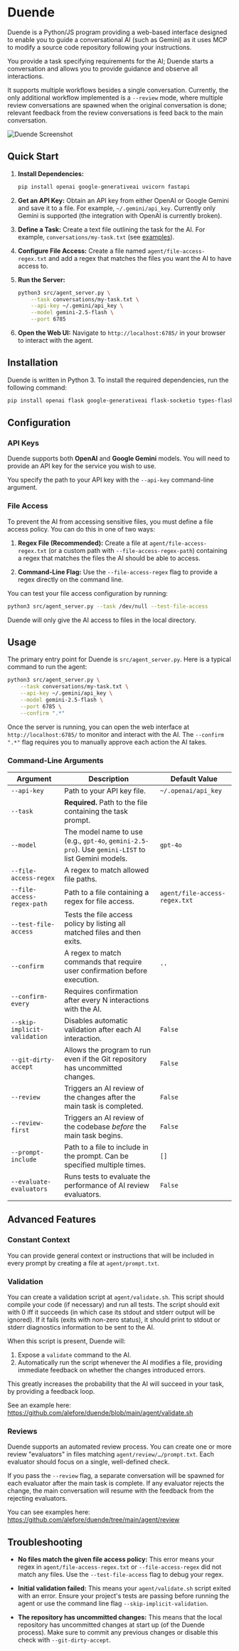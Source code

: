 # Duende

Duende is a Python/JS program providing a web-based interface
designed to enable you to guide a conversational AI (such as Gemini)
as it uses MCP to modify a source code repository
following your instructions.

You provide a task specifying requirements for the AI;
Duende starts a conversation and allows you to provide guidance
and observe all interactions.

It supports multiple workflows besides a single conversation.
Currently, the only additional workflow implemented is a `--review` mode,
where multiple review conversations are spawned
when the original conversation is done;
relevant feedback from the review conversations
is feed back to the main conversation.

![Duende Screenshot](/doc/duende.png?raw=true "Duende Screenshot")

## Quick Start

1.  **Install Dependencies:**
    ```bash
    pip install openai google-generativeai uvicorn fastapi
    ```

2.  **Get an API Key:** Obtain an API key from either OpenAI or Google Gemini and save it to a file. For example, `~/.gemini/api_key`.
    Currently only Gemini is supported
    (the integration with OpenAI is currently broken).

3.  **Define a Task:** Create a text file outlining the task for the AI. For example, `conversations/my-task.txt`
    (see [examples](https://github.com/alefore/duende/tree/main/conversations)).

4.  **Configure File Access:** Create a file named `agent/file-access-regex.txt` and add a regex that matches the files you want the AI to have access to.

5.  **Run the Server:**
    ```bash
    python3 src/agent_server.py \
        --task conversations/my-task.txt \
        --api-key ~/.gemini/api_key \
        --model gemini-2.5-flash \
        --port 6785
    ```

6.  **Open the Web UI:** Navigate to `http://localhost:6785/` in your browser to interact with the agent.

## Installation

Duende is written in Python 3. To install the required dependencies, run the following command:

```bash
pip install openai flask google-generativeai flask-socketio types-flask-socketio
```

## Configuration

### API Keys

Duende supports both **OpenAI** and **Google Gemini** models.
You will need to provide an API key for the service you wish to use.

You specify the path to your API key with the `--api-key` command-line argument.

### File Access

To prevent the AI from accessing sensitive files,
you must define a file access policy.
You can do this in one of two ways:

1.  **Regex File (Recommended):** Create a file at `agent/file-access-regex.txt` (or a custom path with `--file-access-regex-path`) containing a regex that matches the files the AI should be able to access.

2.  **Command-Line Flag:** Use the `--file-access-regex` flag to provide a regex directly on the command line.

You can test your file access configuration by running:
```bash
python3 src/agent_server.py --task /dev/null --test-file-access
```

Duende will only give the AI access to files in the local directory.

## Usage

The primary entry point for Duende is `src/agent_server.py`. Here is a typical command to run the agent:

```bash
python3 src/agent_server.py \
    --task conversations/my-task.txt \
    --api-key ~/.gemini/api_key \
    --model gemini-2.5-flash \
    --port 6785 \
    --confirm ".*"
```

Once the server is running, you can open the web interface at `http://localhost:6785/` to monitor and interact with the AI. The `--confirm ".*"` flag requires you to manually approve each action the AI takes.

### Command-Line Arguments

| Argument                     | Description                                                                                               | Default Value                |
| ---------------------------- | --------------------------------------------------------------------------------------------------------- | ---------------------------- |
| `--api-key`                  | Path to your API key file.                                                                                | `~/.openai/api_key`          |
| `--task`                     | **Required.** Path to the file containing the task prompt.                                                |                              |
| `--model`                    | The model name to use (e.g., `gpt-4o`, `gemini-2.5-pro`). Use `gemini-LIST` to list Gemini models.           | `gpt-4o`                     |
| `--file-access-regex`        | A regex to match allowed file paths.                                                                      |                              |
| `--file-access-regex-path`   | Path to a file containing a regex for file access.                                                        | `agent/file-access-regex.txt`|
| `--test-file-access`         | Tests the file access policy by listing all matched files and then exits.                                 |                              |
| `--confirm`                  | A regex to match commands that require user confirmation before execution.                                | `''`                         |
| `--confirm-every`            | Requires confirmation after every N interactions with the AI.                                             |                              |
| `--skip-implicit-validation` | Disables automatic validation after each AI interaction.                                                  | `False`                      |
| `--git-dirty-accept`         | Allows the program to run even if the Git repository has uncommitted changes.                             | `False`                      |
| `--review`                   | Triggers an AI review of the changes after the main task is completed.                                    | `False`                      |
| `--review-first`             | Triggers an AI review of the codebase *before* the main task begins.                                      | `False`                      |
| `--prompt-include`           | Path to a file to include in the prompt. Can be specified multiple times.                                 | `[]`                         |
| `--evaluate-evaluators`      | Runs tests to evaluate the performance of AI review evaluators.                                           | `False`                      |

## Advanced Features

### Constant Context

You can provide general context or instructions that will be included in every prompt by creating a file at `agent/prompt.txt`.

### Validation

You can create a validation script at `agent/validate.sh`.
This script should compile your code (if necessary) and run all tests.
The script should exit with 0 iff it succeeds
(in which case its stdout and stderr output will be ignored).
If it fails (exits with non-zero status),
it should print to stdout or stderr diagnostics information
to be sent to the AI.

When this script is present, Duende will:

1.  Expose a `validate` command to the AI.
2.  Automatically run the script whenever the AI modifies a file, providing immediate feedback on whether the changes introduced errors.

This greatly increases the probability that the AI will succeed in your task,
by providing a feedback loop.

See an example here: https://github.com/alefore/duende/blob/main/agent/validate.sh

### Reviews

Duende supports an automated review process.
You can create one or more review "evaluators" in files matching `agent/review/…/prompt.txt`.
Each evaluator should focus on a single, well-defined check.

If you pass the `--review` flag, a separate conversation will be spawned for each evaluator after the main task is complete.
If any evaluator rejects the change, the main conversation will resume with the feedback from the rejecting evaluators.

You can see examples here: https://github.com/alefore/duende/tree/main/agent/review

## Troubleshooting

*   **No files match the given file access policy:**
    This error means your regex in `agent/file-access-regex.txt` or `--file-access-regex` did not match any files.
    Use the `--test-file-access` flag to debug your regex.

*   **Initial validation failed:**
    This means your `agent/validate.sh` script exited with an error.
    Ensure your project's tests are passing before running the agent
    or use the command line flag `--skip-implicit-validation`.

*   **The repository has uncommitted changes:**
    This means that the local repository has uncommitted changes
    at start up (of the Duende process).
    Make sure to commit any previous changes
    or disable this check with `--git-dirty-accept`.
